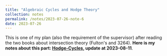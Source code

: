```yaml
---
title: "Algebraic Cycles and Hodge Theory"
collection: notes
permalink: /notes/2023-07-26-note-6
date: 2023-07-26
---
```

This is one of my plan (also the requirement of the supervisor) after reading the two books about intersection theory (Fulton's and 3264). **Here is my notes about this part: [Hodge-Cycles](https://dvlxlwz.github.io/files/Hodge.pdf), update at 2023-08-11**.
